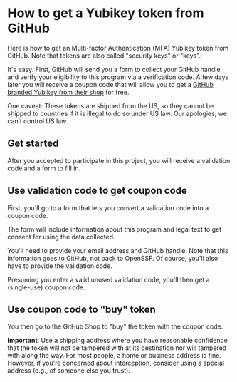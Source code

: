 # How to get a Yubikey token from GitHub

Here is how to get an Multi-factor Authentication (MFA) Yubikey
token from GitHub.
Note that tokens are also called "security keys" or "keys".

It's easy.
First, GitHub will send you a form to collect your GitHub handle and verify
your eligibility to this program via a verification code.
A few days later you will receive a coupon code that will allow you to get
a [GitHub branded Yubikey from their shop](https://thegithubshop.com/products/github-branded-yubikey?_pos=1&_sid=4893867a7&_ss=r)
for free.

One caveat: These tokens are
shipped from the US, so they cannot be shipped to countries if it
is illegal to do so under US law.
Our apologies; we can’t control US law.

## Get started

After you accepted to participate in this project, you will receive a validation code and a form to fill in.

## Use validation code to get coupon code

First, you'll go to a form that lets you convert a validation code
into a coupon code.

The form will include information about this program and
legal text to get consent for using the data collected.

You'll need to provide your email address and GitHub handle.
Note that this information goes to GitHub, not back to OpenSSF.
Of course, you'll also have to provide the validation code.

Presuming you enter a valid unused validation code, you'll then
get a (single-use) coupon code.

## Use coupon code to "buy" token

You then go to the GitHub Shop to "buy" the token with the coupon code.

**Important**: Use a shipping address where you have reasonable confidence
that the token will not be tampered with at its destination nor
will tampered with along the way. For most
people, a home or business address is fine.
However, if you're concerned about interception,
consider using a special address (e.g., of someone else you trust).

